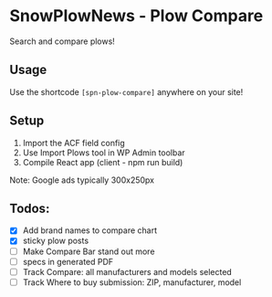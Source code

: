 # SnowPlowNews - Plow Compare
Search and compare plows!

## Usage
Use the shortcode `[spn-plow-compare]` anywhere on your site!

## Setup
1. Import the ACF field config
2. Use Import Plows tool in WP Admin toolbar
3. Compile React app (client - npm run build)

Note: Google ads typically 300x250px

## Todos:
* [x] Add brand names to compare chart
* [x] sticky plow posts
* [ ] Make Compare Bar stand out more
* [ ] specs in generated PDF 
* [ ] Track Compare: all manufacturers and models selected
* [ ] Track Where to buy submission: ZIP, manufacturer, model